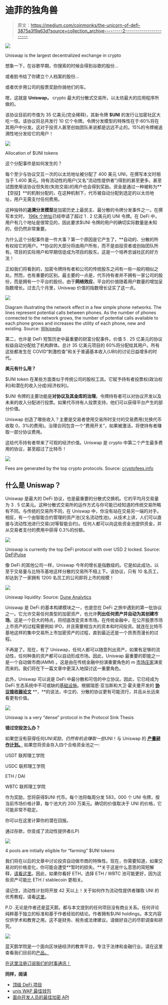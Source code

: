 # 迪菲的独角兽

> 原文：<https://medium.com/coinmonks/the-unicorn-of-defi-3875a3f9a63d?source=collection_archive---------2----------------------->

![](img/726b622c6f44ed600d090a4064f2548c.png)

Uniswap is the largest decentralized exchange in crypto

想象一下，在谷歌早期，你搜索的时候会得到谷歌的股份…

或者脸书给了你建立个人档案的股份…

或者优步用公司的股票奖励你骑他们的车。

嗯，这就是 **Uniswap，** crypto 最大的分散式交易所，以太坊最大的应用程序所做的。

该协议目前的市值为 35 亿美元(完全稀释)，其新令牌 **$UNI** 的发行让加密社区大吃一惊。该协议将总共发行 10 亿个令牌。令牌分发模型的特殊性在于:60%将在其用户中分发。这对于投资人甚至创始团队来说都是远远不止的。15%的令牌被追溯性地分发给它的用户！

![](img/4fd4c9174c701544738baec55581ea3e.png)

Allocation of $UNI tokens

这个分配事件是如何发生的？

每个至少与协议交互一次的以太坊地址被分配了 400 美元 UNI，在撰写本文时相当于 1.400 美元。持有流动性的用户(又名“流动性提供者”)得到的甚至更多。甚至试图使用该协议但失败(失败交易)的用户也会得到奖励。资金是通过一种被称为**【空投】**的机制分配的，在这种机制下，代币被自动分配到选定的以太坊地址，用户无需支付任何费用。

这种独特的**追溯分发模型**是加密历史上最民主、最分散的令牌分发事件之一。在撰写本文时， [196k 个地址](https://explore.duneanalytics.com/dashboard/uni-token-claims)已经申请了超过 1 . 2 亿美元的 UNI 令牌。在 DeFi 中，用户有几个地址是很常见的，因此要求$UNI 令牌的用户的确切实际数量是未知的，但仍然非常重要。

为什么这个分配事件是一件大事？第一个原因是它产生了，**自动的、分散的所有权给它的用户。**协议的大部分将由用户所有，而不是由投资者或创始团队所有。项目的实际用户和早期信徒成为项目的股东。这是一个培养忠诚社区的好方法！

正如我们将看到的，加密令牌持有者和公司的传统股东之间有一些一般的相似之处。然而，也有重要的区别。最主要的一点是，代币持有者并不拥有一家公司的股份，而是拥有一个平台的股份。由于**网络效应**，平台的价值随着用户数量的增加呈指数增长。过去几个月里，Uniswap 价值的指数增长证实了这一点。

![](img/1c535b1c76ad01da086f86d4d60472f3.png)

Diagram illustrating the network effect in a few simple phone networks. The lines represent potential calls between phones. As the number of phones connected to the network grows, the number of potential calls available to each phone grows and increases the utility of each phone, new and existing. Source: [Wikipedia](https://en.wikipedia.org/wiki/Network_effect)

第二，也许是 DeFi 短暂历史中最重要的财富分配事件。价值 5 . 25 亿美元的协议权益自动分配给了机构群体。总计 35 亿美元项目的 60%将分配给其用户。所有这些都发生在 COVID“刺激检查”和关于普遍基本收入(UBI)的讨论日益增多的时代。

**美元有什么用？**

$UNI token 在某些方面类似于传统公司的股权工具。它赋予持有者投票权(政治权利)和潜在的收入分成(经济权利)。

$UNI 令牌的主要功能是**对协议及其金库的治理**。令牌持有者可以对协议开发以及未来的收入分配进行投票。如果代币持有人投票支持，他们可以获得平台产生的部分价值。

Uniswap 创造了哪些收入？主要是交易者使用交易所时支付的交易费用(兑换代币收取 0，3%的费用)。治理合同包含一个“费用开关”，如果被激活，将使持有者赚取一部分协议费用。

这给代币持有者带来了可观的经济价值。Uniswap 是 crypto 中第二个产生最多费用的协议，甚至超过了比特币！

![](img/04e32ab9417f16e2bd79de324e46ac71.png)

Fees are generated by the top crypto protocols. Source: [cryptofees.info](http://www.cryptofees.info)

## 什么是 Uniswap？

Uniswap 是最大的 DeFi 协议，也是最重要的分散式交换机。它的平均月交易量为 3 . 5 亿美元。这种分散式交易所的运作方式与你可能已经知道的传统交易所略有不同。与传统的交易所不同，在 Uniswap 中，你没有站在交易另一端的对手。相反，有一个由智能合约管理的资产池(又名流动性池)。从技术上讲，人们可以直接与流动性池进行交易(对等智能合约)。任何人都可以向这些资金池提供资金，并从交易者支付的费用中获得 0.3%的份额。

![](img/b4bb778ce799c5e222c9c6a1478a1cd6.png)

Uniswap is currently the top DeFi protocol with over USD 2 locked. Source: [DeFiPulse](https://defipulse.com/)

像 DeFi 的其他公司一样，Uniswap 今年的增长是指数级的。它是如此成功，以至于交易量与比特币基地这样分散的交易所不相上下。该协议，只有 10 名员工，却达到了一家拥有 1200 名员工的公司即将上市的规模！

![](img/79af267a7b06044095c91a2a0cea4b5f.png)

Uniswap liquidity: Source: [Dune Analytics](https://explore.duneanalytics.com/dashboards?page=1&page_size=20&q=uniswap%20)

Uniswap 是 DeFi 的基本构建模块之一，也是您在 DeFi 之旅中遇到的第一批协议之一。它允许交易任何类型的加密资产，也允许**列出任何资产并自动为其创建市场**。这是一个巨大的特点，将彻底改变资本市场。在传统金融中，在公开股票市场上市资产的过程需要例如 IPO，并且需要相当大的资本和时间投资。就连在比特币基地这样的集中交易所上市加密资产的过程，直到最近还是一个昂贵而漫长的过程。

不再是了。现在，有了 Uniswap，任何人都可以随意列出资产。如果有足够的流动性，任何种类的资产都可以自动形成市场。因此，Uniswap 最重要的职能之一是一个自动做市商(AMM) 。这是由在传统金融中扮演重要角色的 m [市场庄家](https://www.investopedia.com/terms/m/marketmaker.asp)演变而来的。我们将在下一篇文章中更深入地探讨这一重要角色。

此外，Uniswap 可以说是 DeFi 中最分散和可信的中立协议。因此，它已经成为 DeFi 生态系统中不可或缺的[基础设施](https://bankless.substack.com/p/uniswap-is-infrastructure)。根据瑞恩·亚当斯和大卫·霍夫曼开发的 [**协议接收器论文**](https://bankless.substack.com/p/the-great-protocol-sink-market-monday) **，**的说法，中立的、分散的协议更有可能流行，并且从长远来看更有价值。

![](img/7ee904fa0af3453fad959abfd69393bc.png)

Uniswap is a very “dense” protocol in the Protocol Sink Thesis

**错过空投怎么办？**

如果您没有获得任何$UNI 奖励，仍然有机会赚取一些$UNI！与 Uniswap 的 [**产量耕作计划。**](https://bankless.substack.com/p/uniswap-is-infrastructure) 如果您将资金存入四个合格资金池之一:

USDT 联邦理工学院

USDC 联邦理工学院

ETH / DAI

WBTC 联邦理工学院

作为奖励，您将获得$UNI 代币。每个池将每周分发 583，000 个 UNI 令牌，按当前市场价格计算，每个池大约 200 万美元。确切的价值取决于 UNI 的价格，它可能非常不稳定。

你可以在这里计算你的潜在回报。

通过存款，你变成了流动性提供者(LP)

![](img/c42aa561962d217cace839ed3c55b2b6.png)

4 pools are initially eligible for “farming” $UNI tokens

我们将在以后的文章中讨论投资自动做市商的特殊性。现在，你需要知道，如果交易对的价格变化，你可能会遭受**暂时的损失。**关于这是什么意思的简短解释，[请看这里](https://www.youtube.com/watch?v=f4HMSiEZBTs)。因此，如果你看好 ETH，选择 ETH / WBTC 池可能更好，因为这些资产可能比 ETH / stablecoin 更相关。

请记住，流动性计划将开放 42 天以上！关于如何作为流动性提供者赚取 UNI 的优秀教程，请看[这里](https://www.youtube.com/watch?v=Sxo-5AX1F4g)。

P.D .无论是作者还是蓝天鹅，都与本文提到的任何项目没有商业关系。任何评论纯粹基于独立的标准和基于作者经验的结论。作者拥有$UNI holdings。本文内容仅供学术和教育之用。这不是财务、税务或法律建议。请做好自己的尽职调查和研究。

![](img/f25358cce9b29b24fb4dbda8620c433c.png)

蓝天鹅学院是一个面向区块链经济的教育平台，专注于法律和金融行业。请在这里查看我们目前的[产品。](https://academy.blue-swan.io/)

[在这里注册订阅我们的时事通讯！](https://academy.blue-swan.io/form-newsletter-170920)

**同样，阅读**

*   [顶级 DeFi 项目](/coinmonks/defi-future-10-promising-projects-in-the-defi-world-ff2b697ab006)
*   [unis WAP 最佳钱包](/coinmonks/best-wallets-to-use-uniswap-e91a6385d9e8)
*   [面向开发人员的最佳加密 API](/coinmonks/best-crypto-apis-for-developers-5efe3a597a9f)